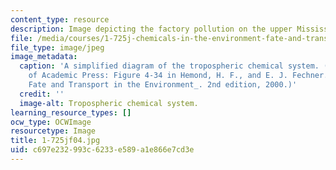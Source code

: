 ```yaml
---
content_type: resource
description: Image depicting the factory pollution on the upper Mississippi River.
file: /media/courses/1-725j-chemicals-in-the-environment-fate-and-transport-fall-2004/c697e232993c6233e589a1e866e7cd3e_1-725jf04.jpg
file_type: image/jpeg
image_metadata:
  caption: 'A simplified diagram of the tropospheric chemical system. (Image courtesy
    of Academic Press: Figure 4-34 in Hemond, H. F., and E. J. Fechner. _Chemical
    Fate and Transport in the Environment_. 2nd edition, 2000.)'
  credit: ''
  image-alt: Tropospheric chemical system.
learning_resource_types: []
ocw_type: OCWImage
resourcetype: Image
title: 1-725jf04.jpg
uid: c697e232-993c-6233-e589-a1e866e7cd3e
---
```

